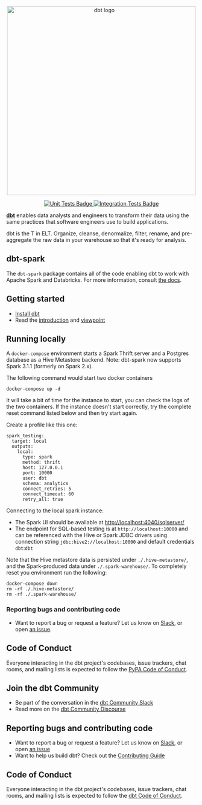 <p align="center">
  <img src="https://raw.githubusercontent.com/dbt-labs/dbt/ec7dee39f793aa4f7dd3dae37282cc87664813e4/etc/dbt-logo-full.svg" alt="dbt logo" width="500"/>
</p>
<p align="center">
  <a href="https://github.com/dbt-labs/dbt-spark/actions/workflows/main.yml">
    <img src="https://github.com/dbt-labs/dbt-spark/actions/workflows/main.yml/badge.svg?event=push" alt="Unit Tests Badge"/>
  </a>
  <a href="https://circleci.com/gh/dbt-labs/dbt-spark/?branch=main">
    <img src="https://circleci.com/gh/dbt-labs/dbt-spark/tree/main.svg?style=shield" alt="Integration Tests Badge"/>
  </a>
</p>

**[dbt](https://www.getdbt.com/)** enables data analysts and engineers to transform their data using the same practices that software engineers use to build applications.

dbt is the T in ELT. Organize, cleanse, denormalize, filter, rename, and pre-aggregate the raw data in your warehouse so that it's ready for analysis.

## dbt-spark

The `dbt-spark` package contains all of the code enabling dbt to work with Apache Spark and Databricks. For
more information, consult [the docs](https://docs.getdbt.com/docs/profile-spark).

## Getting started

- [Install dbt](https://docs.getdbt.com/docs/installation)
- Read the [introduction](https://docs.getdbt.com/docs/introduction/) and [viewpoint](https://docs.getdbt.com/docs/about/viewpoint/)

## Running locally
A `docker-compose` environment starts a Spark Thrift server and a Postgres database as a Hive Metastore backend.
Note: dbt-spark now supports Spark 3.1.1 (formerly on Spark 2.x).

The following command would start two docker containers
```
docker-compose up -d
```
It will take a bit of time for the instance to start, you can check the logs of the two containers.
If the instance doesn't start correctly, try the complete reset command listed below and then try start again.

Create a profile like this one:

```
spark_testing:
  target: local
  outputs:
    local:
      type: spark
      method: thrift
      host: 127.0.0.1
      port: 10000
      user: dbt
      schema: analytics
      connect_retries: 5
      connect_timeout: 60
      retry_all: true
```

Connecting to the local spark instance:

* The Spark UI should be available at [http://localhost:4040/sqlserver/](http://localhost:4040/sqlserver/)
* The endpoint for SQL-based testing is at `http://localhost:10000` and can be referenced with the Hive or Spark JDBC drivers using connection string `jdbc:hive2://localhost:10000` and default credentials `dbt`:`dbt`

Note that the Hive metastore data is persisted under `./.hive-metastore/`, and the Spark-produced data under `./.spark-warehouse/`. To completely reset you environment run the following:

```
docker-compose down
rm -rf ./.hive-metastore/
rm -rf ./.spark-warehouse/
```

### Reporting bugs and contributing code

-   Want to report a bug or request a feature? Let us know on [Slack](http://slack.getdbt.com/), or open [an issue](https://github.com/fishtown-analytics/dbt-spark/issues/new).

## Code of Conduct

Everyone interacting in the dbt project's codebases, issue trackers, chat rooms, and mailing lists is expected to follow the [PyPA Code of Conduct](https://www.pypa.io/en/latest/code-of-conduct/).

## Join the dbt Community

- Be part of the conversation in the [dbt Community Slack](http://community.getdbt.com/)
- Read more on the [dbt Community Discourse](https://discourse.getdbt.com)

## Reporting bugs and contributing code

- Want to report a bug or request a feature? Let us know on [Slack](http://community.getdbt.com/), or open [an issue](https://github.com/dbt-labs/dbt-spark/issues/new)
- Want to help us build dbt? Check out the [Contributing Guide](https://github.com/dbt-labs/dbt/blob/HEAD/CONTRIBUTING.md)

## Code of Conduct

Everyone interacting in the dbt project's codebases, issue trackers, chat rooms, and mailing lists is expected to follow the [dbt Code of Conduct](https://community.getdbt.com/code-of-conduct).
